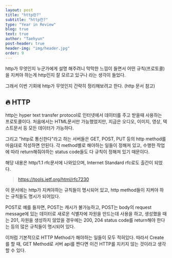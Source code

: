 ```yaml
---
layout: post
title: "http란?"
subtitle: "http란?"
type: "Year in Review"
blog: true
text: true
author: "Taehyun"
post-header: true
header-img: "img/header.jpg"
order: 9
---
```


http가 무엇인지 누군가에게 설명 해주려니 막막한 느낌이 들면서 어떤 규칙(프로토콜)을 지켜야 하는게 http인지 잘 모르고 있구나 라는 생각이 들었다.

그래서 이번 기회에 http가 무엇인지 간략히 정리해보려고 한다. (http 문서 참고)

## 🔥 HTTP

http는 hyper text transfer protocol로 인터넷에서 데이터를 주고 받을때 사용하는 프로토콜이다. 처음에서는 HTML문서만 가능했었지만, 지금은 오디오, 이미지, 영상, 텍스트문서 등 모든 데이터가 가능하다.

그리고 "http로 통신한다"라고 하는 서버들은 GET, POST, PUT 등의 http method를 마음대로 작성하면 안된다. 각 method별로 해야하는 일들이 정해져 있고, 수행한 작업에 따라 return해줘야하는 status code들도 다 규칙이 정해져 있기 때문이다.

해당 내용은 http/1.1 rfc문서에 나와있으며, Internet Standard rfc로도 출간이 되었다.

> [ https://tools.ietf.org/html/rfc7230 ](https://tools.ietf.org/html/rfc7230)

이 문서에는 http가 지켜야하는 규칙들이 명시되어 있고, http method들이 지켜야 하는 규칙들도 명시가 되어있다.

POST로 예를 들자면, POST는 캐시가 불가능하고, POST는 body의 request message에 있는 데이터로 새로운 식별자에 자원을 만드는데 사용을 하고, 생성했을 때는 201, 자원을 생성하지 않았을 경우에는 200, 204 status code를 return해야 한다는 등의 많은 규칙들이 명시되어 있다.

이처럼 기본적으로 HTTP Method가 해야하는 일들이 모두 적혀있다. 따라서 Create를 할 때, GET Method로 서버 api를 짠다면 이건 HTTP를 지키지 않는 것이라고 생각할 수 있다.
